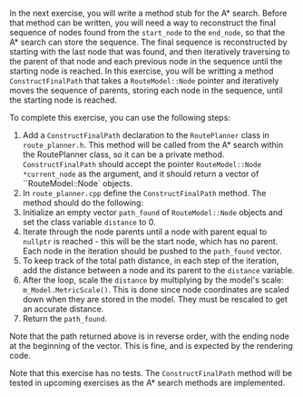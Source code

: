 In the next exercise, you will write a method stub for the A\* search. Before that method can be written, you will need
a way to reconstruct the final sequence of nodes found from the `start_node` to the `end_node`, so that the A\* search
can store the sequence. The final sequence is reconstructed by starting with the last node that was found, and then
iteratively traversing to the parent of that node and each previous node in the sequence until the starting node is
reached. In this exercise, you will be writting a method `ConstructFinalPath` that takes a `RouteModel::Node` pointer
and iteratively moves the sequence of parents, storing each node in the sequence, until the starting node is reached.

To complete this exercise, you can use the following steps:

1. Add a `ConstructFinalPath` declaration to the `RoutePlanner` class in `route_planner.h`. This method will be called
   from the A\* search within the RoutePlanner class, so it can be a private method. `ConstructFinalPath` should accept
   the pointer `RouteModel::Node *current_node` as the argument, and it should return a vector of ``RouteModel::Node`
   objects.
2. In `route_planner.cpp` define the `ConstructFinalPath` method. The method should do the following:
1. Initialize an empty vector `path_found` of `RouteModel::Node` objects and set the class variable `distance` to 0.
2. Iterate through the node parents until a node with parent equal to `nullptr` is reached - this will be the start
   node, which has no parent. Each node in the iteration should be pushed to the `path_found` vector.
3. To keep track of the total path distance, in each step of the iteration, add the distance between a node and its
   parent to the `distance` variable.
4. After the loop, scale the `distance` by multiplying by the model's scale: `m_Model.MetricScale()`. This is done since
   node coordinates are scaled down when they are stored in the model. They must be rescaled to get an accurate
   distance.
5. Return the `path_found`.

Note that the path returned above is in reverse order, with the ending node at the beginning of the vector. This is
fine, and is expected by the rendering code.

Note that this exercise has no tests. The `ConstructFinalPath` method will be tested in upcoming exercises as the A\*
search methods are implemented.